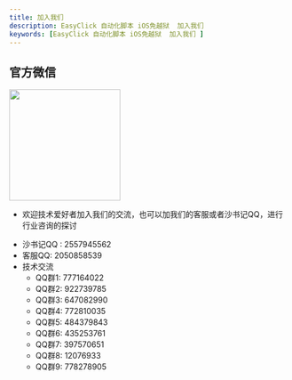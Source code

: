 ```yaml
---
title: 加入我们
description: EasyClick 自动化脚本 iOS免越狱  加入我们 
keywords: [EasyClick 自动化脚本 iOS免越狱  加入我们 ]
---
```


## 官方微信
<img src="/img/wx2.png" width="200px"/>

- 欢迎技术爱好者加入我们的交流，也可以加我们的客服或者沙书记QQ，进行行业咨询的探讨

* 沙书记QQ : 2557945562
* 客服QQ: 2050858539
* 技术交流 
  * QQ群1:  777164022
  * QQ群2:  922739785
  * QQ群3:  647082990
  * QQ群4:  772810035
  * QQ群5: 484379843
  * QQ群6:  435253761
  * QQ群7: 397570651
  * QQ群8: 12076933
  * QQ群9: 778278905

